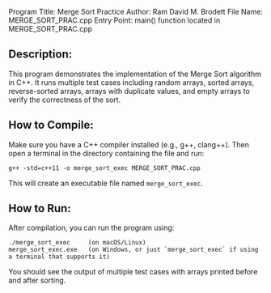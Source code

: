 Program Title: Merge Sort Practice
Author: Ram David M. Brodett
File Name: MERGE_SORT_PRAC.cpp
Entry Point: main() function located in MERGE_SORT_PRAC.cpp

Description:
-------------
This program demonstrates the implementation of the Merge Sort algorithm in C++.
It runs multiple test cases including random arrays, sorted arrays, reverse-sorted arrays,
arrays with duplicate values, and empty arrays to verify the correctness of the sort.

How to Compile:
----------------
Make sure you have a C++ compiler installed (e.g., g++, clang++).
Then open a terminal in the directory containing the file and run:

    g++ -std=c++11 -o merge_sort_exec MERGE_SORT_PRAC.cpp

This will create an executable file named `merge_sort_exec`.

How to Run:
------------
After compilation, you can run the program using:

    ./merge_sort_exec     (on macOS/Linux)
    merge_sort_exec.exe   (on Windows, or just `merge_sort_exec` if using a terminal that supports it)

You should see the output of multiple test cases with arrays printed before and after sorting.
